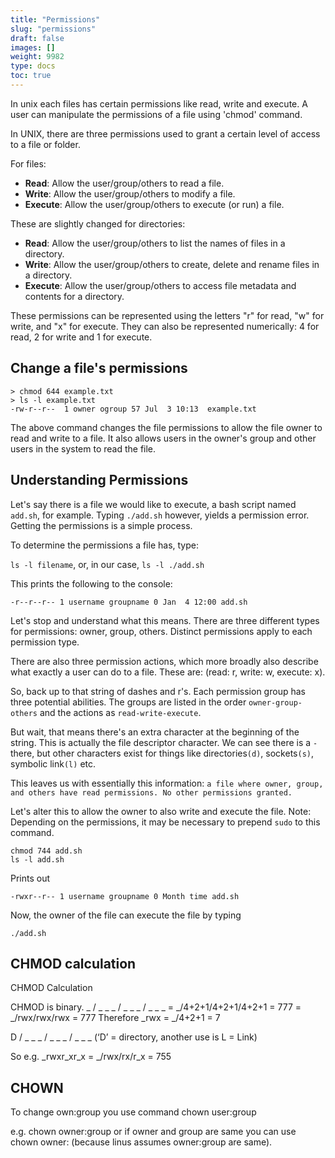 ```yaml
---
title: "Permissions"
slug: "permissions"
draft: false
images: []
weight: 9982
type: docs
toc: true
---
```


In unix each files has certain permissions like read, write and execute. A user can manipulate the permissions of a file using 'chmod' command.

In UNIX, there are three permissions used to grant a certain level of access to a file or folder.

For files:

* **Read**: Allow the user/group/others to read a file.
* **Write**: Allow the user/group/others to modify a file.
* **Execute**: Allow the user/group/others to execute (or run) a file.

These are slightly changed for directories:

* **Read**: Allow the user/group/others to list the names of files in a directory.
* **Write**: Allow the user/group/others to create, delete and rename files in a directory.
* **Execute**: Allow the user/group/others to access file metadata and contents for a directory.

These permissions can be represented using the letters "r" for read, "w" for write, and "x" for execute. They can also be represented numerically: 4 for read, 2 for write and 1 for execute.

## Change a file's permissions
    > chmod 644 example.txt
    > ls -l example.txt
    -rw-r--r--  1 owner ogroup 57 Jul  3 10:13  example.txt


The above command changes the file permissions to allow the file owner to read and write to a file. It also allows users in the owner's group and other users in the system to read the file.

## Understanding Permissions
Let's say there is a file we would like to execute, a bash script named `add.sh`, for example. Typing `./add.sh` however, yields a permission error. Getting the permissions is a simple process. 

To determine the permissions a file has, type:

`ls -l filename`, or, in our case, `ls -l ./add.sh`

This prints the following to the console:

`-r--r--r-- 1 username groupname 0 Jan  4 12:00 add.sh`

Let's stop and understand what this means. There are three different types for permissions: owner, group, others. Distinct permissions apply to each permission type.

There are also three permission actions, which more broadly also describe what exactly a user can do to a file. These are: (read: r, write: w, execute: x).

So, back up to that string of dashes and r's. Each permission group has three potential abilities. The groups are listed in the order `owner-group-others` and the actions as `read-write-execute`.

But wait, that means there's an extra character at the beginning of the string. This is actually the file descriptor character. We can see there is a `-` there, but other characters exist for things like directories`(d)`, sockets`(s)`, symbolic link`(l)` etc.

This leaves us with essentially this information: `a file where owner, group, and others have read permissions. No other permissions granted.`

Let's alter this to allow the owner to also write and execute the file. Note: Depending on the permissions, it may be necessary to prepend `sudo` to this command.

```
chmod 744 add.sh
ls -l add.sh
```
Prints out
```
-rwxr--r-- 1 username groupname 0 Month time add.sh
```

Now, the owner of the file can execute the file by typing
```
./add.sh
```

## CHMOD calculation
CHMOD Calculation

CHMOD is binary.
_ / _ _ _ / _ _ _ / _ _ _
= _/4+2+1/4+2+1/4+2+1 = 777
= _/rwx/rwx/rwx = 777
Therefore _rwx = _/4+2+1 = 7 

D / _ _ _ / _ _ _ / _ _ _ (‘D’ = directory, another use is L = Link)

So e.g.
_rwxr_xr_x = _/rwx/rx/r_x = 755



## CHOWN
To change own:group you use command chown user:group

e.g. chown owner:group or if owner and group are same you can use chown owner: (because linus assumes owner:group are same). 


